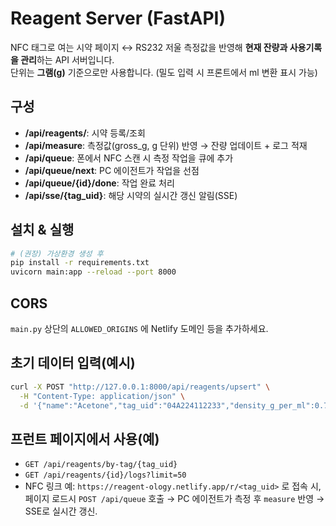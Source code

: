 
# Reagent Server (FastAPI)

NFC 태그로 여는 시약 페이지 ↔ RS232 저울 측정값을 반영해 **현재 잔량과 사용기록을 관리**하는 API 서버입니다.  
단위는 **그램(g)** 기준으로만 사용합니다. (밀도 입력 시 프론트에서 ml 변환 표시 가능)

## 구성
- **/api/reagents/**: 시약 등록/조회
- **/api/measure**: 측정값(gross_g, g 단위) 반영 → 잔량 업데이트 + 로그 적재
- **/api/queue**: 폰에서 NFC 스캔 시 측정 작업을 큐에 추가
- **/api/queue/next**: PC 에이전트가 작업을 선점
- **/api/queue/{id}/done**: 작업 완료 처리
- **/api/sse/{tag_uid}**: 해당 시약의 실시간 갱신 알림(SSE)

## 설치 & 실행
```bash
# (권장) 가상환경 생성 후
pip install -r requirements.txt
uvicorn main:app --reload --port 8000
```

## CORS
`main.py` 상단의 `ALLOWED_ORIGINS` 에 Netlify 도메인 등을 추가하세요.

## 초기 데이터 입력(예시)
```bash
curl -X POST "http://127.0.0.1:8000/api/reagents/upsert" \
  -H "Content-Type: application/json" \
  -d '{"name":"Acetone","tag_uid":"04A224112233","density_g_per_ml":0.79,"tare_g":120,"unit":"ml","current_net_g":350}'
```

## 프런트 페이지에서 사용(예)
- `GET /api/reagents/by-tag/{tag_uid}`
- `GET /api/reagents/{id}/logs?limit=50`
- NFC 링크 예: `https://reagent-ology.netlify.app/r/<tag_uid>` 로 접속 시,
  페이지 로드시 `POST /api/queue` 호출 → PC 에이전트가 측정 후 `measure` 반영 → SSE로 실시간 갱신.
```

